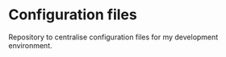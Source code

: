 # Configuration files

Repository to centralise configuration files for my development environment.
